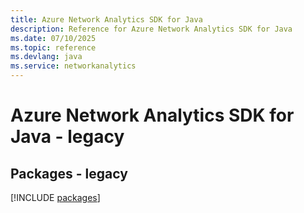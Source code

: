 ```yaml
---
title: Azure Network Analytics SDK for Java
description: Reference for Azure Network Analytics SDK for Java
ms.date: 07/10/2025
ms.topic: reference
ms.devlang: java
ms.service: networkanalytics
---
```

# Azure Network Analytics SDK for Java - legacy
## Packages - legacy
[!INCLUDE [packages](network-analytics-index.md)]